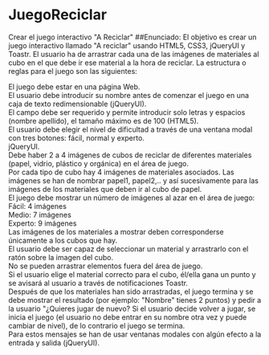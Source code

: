 # JuegoReciclar
Crear el juego interactivo "A Reciclar"
##Enunciado:
El objetivo es crear un juego interactivo llamado "A reciclar" usando HTML5, CSS3, jQueryUI y Toastr. El usuario ha de arrastrar cada una de las imágenes de materiales al cubo en el que debe ir ese material a la hora de reciclar. La estructura o reglas para el juego son las siguientes:<br>

  El juego debe estar en una página Web.<br>
  El usuario debe introducir su nombre antes de comenzar el juego en una caja de texto redimensionable (jQueryUI).<br> El campo debe ser requerido y permite introducir solo letras y espacios (nombre apellido), el tamaño máximo es de 100 (HTML5).<br>
  El usuario debe elegir el nivel de dificultad a través de una ventana modal con tres botones: fácil, normal y experto.<br> jQueryUI.<br>
  Debe haber 2 a 4 imágenes de cubos de reciclar de diferentes materiales (papel, vidrio, plástico y orgánica) en el área de juego.<br>
  Por cada tipo de cubo hay 4 imágenes de materiales asociados. Las imágenes se han de nombrar papel1, papel2,.. y así sucesivamente para las imágenes de los materiales que deben ir al cubo de papel.<br>
  El juego debe mostrar un número de imágenes al azar en el área de juego:<br>
    Fácil: 4 imágenes<br>
    Medio: 7 imágenes<br>
    Experto: 9 imágenes<br>
  Las imágenes de los materiales a mostrar deben corresponderse únicamente a los cubos que hay.<br>
  El usuario debe ser capaz de seleccionar un material y arrastrarlo con el ratón sobre la imagen del cubo.<br> No se pueden arrastrar elementos fuera del área de juego.<br>
  Si el usuario elige el material correcto para el cubo, él/ella gana un punto y se avisará al usuario a través de notificaciones Toastr.<br>
  Después de que los materiales han sido arrastradas, el juego termina y se debe mostrar el resultado (por ejemplo: "Nombre" tienes 2 puntos) y pedir a la usuario "¿Quieres jugar de nuevo? Si el usuario decide volver a jugar, se inicia el juego (el usuario no debe entrar en su nombre otra vez y puede cambiar de nivel), de lo contrario el juego se termina.<br> Para estos mensajes se han de usar ventanas modales con algún efecto a la entrada y salida (jQueryUI).
